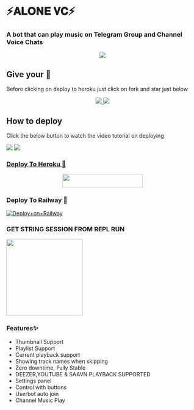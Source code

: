 <h1 align="centre">⚡𝐀𝐋𝐎𝐍𝐄 𝐕𝐂⚡</h1>

### A bot that can play music on Telegram Group and Channel Voice Chats

<p align="center">
  <img src="https://telegra.ph/file/e5f8072af8b13ccb1628a.jpg">
</p>

## Give your 💙

Before clicking on deploy to heroku just click on fork and star just below

<p align="center">
  <a href="https://github.com/PRONOI/VcPlayer/fork">
    <img src="https://img.shields.io/github/forks/PRONOI/VcPlayer?label=Fork&style=social">
    
  </a>
  <a href="https://github.com/PRONOI/VcPlayer">
    <img src="https://img.shields.io/github/stars/PRONOI/VcPlayer?style=social">
  </a>
</p>

## How to deploy 

Click the below button to watch the video tutorial on deploying

<a href="https://youtu.be/_U1foLW8h54"><img src="https://img.shields.io/badge/How%20To%20Deploy-blue.svg?logo=Youtube"></a>
<a href="https://youtu.be/_U1foLW8h54"><img src="https://img.shields.io/youtube/views/koAzUgNQaDU?style=social">

### Deploy To Heroku 📡</h4>

<p align="center"><a href="https://heroku.com/deploy?template=https://github.com/PRONOI/VcPlayer"> <img src="https://img.shields.io/badge/Deploy%20To%20Heroku-blueviolet?style=for-the-badge&logo=heroku" width="210" height="34.45"/></a></p>

### Deploy To Railway 🚄</h5>

[![Deploy+on+Railway](https://railway.app/button.svg)](https://railway.app/new/template?template=https://github.com/PRONOI/ALONE-PLAYER/tree/main&envs=SESSION_NAME,BOT_TOKEN,BOT_USERNAME,BOT_NAME,SUPPORT_GROUP,PROJECT_NAME,ARQ_API_KEY,ASSISTANT_NAME,BG_IMAGE,UPDATES_CHANNEL,API_ID,PMPERMIT,API_HASH,SUDO_USERS,DURATION_LIMIT)

###  GET STRING SESSION FROM REPL RUN

  <p><a href="https://replit.com/@Sumit9969/GenrateStringSession"><img src="https://img.shields.io/badge/Generate%20On%20Repl-blueviolet?style=for-the-badge&logo=appveyor" width="200""/></a></p>

### Features✨

- Thumbnail Support
- Playlist Support
- Current playback support
- Showing track names when skipping
- Zero downtime, Fully Stable
- DEEZER,YOUTUBE & SAAVN PLAYBACK SUPPORTED
- Settings panel
- Control with buttons
- Userbot auto join
- Channel Music Play
